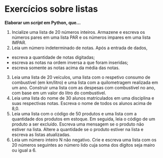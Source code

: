 # Exercícios sobre listas

**Elaborar um *script* em Python, que...**
1. Incialize uma lista de 20 números inteiros. Armazene e escreva os números pares em uma lista PAR e os números impares em uma lista IMPAR.
2. Leia um número indeterminado de notas. Após a entrada de dados,   
- escreva a quantidade de notas digitadas;  
- escreva as notas na ordem inversa a que foram inseridas;  
- escreva somente as notas acima da média das notas.
3. Leia uma lista de 20 veículos, uma lista com o respetivo consumo de combustível (em km/litro) e uma lista com a quilometragem realizada em um ano.
Construir uma lista com as despesas com combustível no ano, com base em um valor do litro do combustível.  
4. Leia uma lista do nome de 30 alunos matriculados em uma disciplina e suas respectivas notas. Escreva o nome de todos os alunos acima de 8,0.
5. Leia uma lista com o código de 50 produtos e uma lista com a quantidade dos produtos em estoque. Em seguida, leia o código de um produto a ser excluído.
Escreva uma mensagem se o produto não estiver na lista. Altere a quantidade se o produto estiver na lista e escreva as listas atualizadas.  
6. Leia um número inteiro N não negativo. Crie e escreva uma lista com os 20 números seguintes ao número lido cuja soma dos dígitos seja mairo ou igual a 6.  
 
